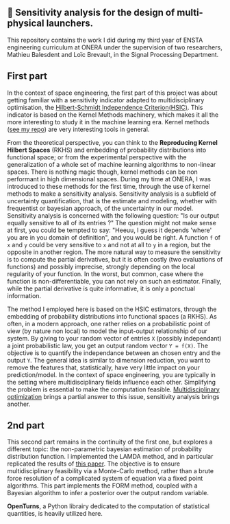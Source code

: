 ## 🚀 Sensitivity analysis for the design of multi-physical launchers.

This repository contains the work I did during my third year of ENSTA engineering curriculum at ONERA under the supervision of two researchers, Mathieu Balesdent and Loïc Brevault, in the Signal Processing Department.

## First part
In the context of space engineering, the first part of this project was about getting familiar with a sensitivity indicator adapted to multidisciplinary optimisation,
the [Hilbert-Schmidt Independence Criterion(HSIC)](https://www.sciencedirect.com/science/article/abs/pii/S0950705121008297). This indicator is based on the Kernel Methods machinery, which makes it all the more interesting to study it in the machine learning era. Kernel methods ([see my repo](https://github.com/roomate/MVA-Projects/tree/master/Kernel_Methods)) are very interesting tools in general. 

From the theoretical perspective, you can think to the **Reproducing Kernel Hilbert Spaces** (RKHS) and embedding of probability distributions into functional space; or from the experimental perspective with the generalization of a whole set of machine learning algorithms to non-linear spaces. There is nothing magic though, kernel methods can be non performant in high dimensional spaces. During my time at ONERA, I was introduced to these methods for the first time, through the use of kernel methods to make a sensitivity analysis. Sensitivity analysis is a subfield of uncertainty quantification, that is the estimate and modeling, whether with frequentist or bayesian approach, of the uncertainty in our model. Sensitivity analysis is concerned with the following question: "Is our output equally sensitive to all of its entries ?" The question might not make sense at first, you could be tempted to say: "Heeuu, I guess it depends 'where' you are in you domain of definition", and you would be right. A function `f` of `x` and `y` could be  very sensitive to `x` and not at all to `y` in a region, but the opposite in another region. The more natural way to measure the sensitivity is to compute the partial derivatives, but it is often costly (two evaluations of functions) and possibly imprecise, strongly depending on the local regularity of your function. In the worst, but common, case where the function is non-differentiable, you can not rely on such an estimator. Finally, while the partial derivative is quite informative, it is only a ponctual information. 

The method I employed here is based on the HSIC estimators, through the embedding of probability distributions into functional spaces (a RKHS). As often, in a modern approach, one rather relies on a probabilistic point of view (by nature non local) to model the input-output relationship of our system. By giving to your random vector of entries `X` (possibly independant) a joint probabilistic law, you get an output random vector `Y = f(X)`. The objective is to quantify the independance between an chosen entry and the output `Y`. The general idea is similar to dimension reduction, you want to remove the features that, statistically, have very little impact on your prediction/model. In the context of space engineering, you are typically in the setting where multidisciplinary fields influence each other. Simplifying the problem is essential to make the computation feasible. [Multidisciplinary optimization](https://en.wikipedia.org/wiki/Multidisciplinary_design_optimization#:~:text=Multi%2Ddisciplinary%20design%20optimization%20(MDO,analysis%20and%20optimization%20(MDAO))) brings a partial answer to this issue, sensitivity analysis brings another.  

## 2nd part
This second part remains in the continuity of the first one, but explores a different topic: the non-parametric bayesian estimation of probability distribution function. I implemented the LAMDA method, and in particular replicated the results of [this paper](https://asmedigitalcollection.asme.org/mechanicaldesign/article-abstract/134/3/031008/475481/Likelihood-Based-Approach-to-Multidisciplinary?redirectedFrom=fulltext). The objective is to ensure multidisciplinary feasibility via a Monte-Carlo method, rather than a brute force resolution of a complicated system of equation via a fixed point algorithms. This part implements the FORM method, coupled with a Bayesian algorithm to infer a posterior over the output random variable. 


**OpenTurns**, a Python librairy dedicated to the computation of statistical quantities, is heavily utilized here.
